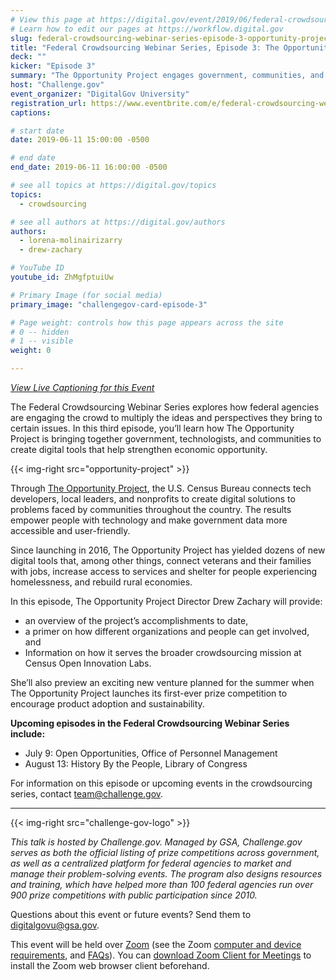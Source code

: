 ```yaml
---
# View this page at https://digital.gov/event/2019/06/federal-crowdsourcing-webinar-series-opportunity-project
# Learn how to edit our pages at https://workflow.digital.gov
slug: federal-crowdsourcing-webinar-series-episode-3-opportunity-project
title: "Federal Crowdsourcing Webinar Series, Episode 3: The Opportunity Project"
deck: ""
kicker: "Episode 3"
summary: "The Opportunity Project engages government, communities, and the technology industry to create digital tools that address our greatest challenges as a nation. Learn how this initiative is making government data more accessible through cross-sector collaboration."
host: "Challenge.gov"
event_organizer: "DigitalGov University"
registration_url: https://www.eventbrite.com/e/federal-crowdsourcing-webinar-series-episode-3-the-opportunity-project-registration-59460181002
captions: 

# start date
date: 2019-06-11 15:00:00 -0500

# end date
end_date: 2019-06-11 16:00:00 -0500

# see all topics at https://digital.gov/topics
topics: 
  - crowdsourcing

# see all authors at https://digital.gov/authors
authors: 
  - lorena-molinairizarry
  - drew-zachary

# YouTube ID
youtube_id: ZhMgfptuiUw

# Primary Image (for social media)
primary_image: "challengegov-card-episode-3"

# Page weight: controls how this page appears across the site
# 0 -- hidden
# 1 -- visible
weight: 0

---
```


_[View Live Captioning for this Event ](https://www.captionedtext.com/client/event.aspx?EventID=3998900&CustomerID=321)_

The Federal Crowdsourcing Webinar Series explores how federal agencies are engaging the crowd to multiply the ideas and perspectives they bring to certain issues. In this third episode, you’ll learn how The Opportunity Project is bringing together government, technologists, and communities to create digital tools that help strengthen economic opportunity.

{{< img-right src="opportunity-project" >}}

Through [The Opportunity Project](https://opportunity.census.gov/), the U.S. Census Bureau connects tech developers, local leaders, and nonprofits to create digital solutions to problems faced by communities throughout the country. The results empower people with technology and make government data more accessible and user-friendly.

Since launching in 2016, The Opportunity Project has yielded dozens of new digital tools that, among other things, connect veterans and their families with jobs, increase access to services and shelter for people experiencing homelessness, and rebuild rural economies.

In this episode, The Opportunity Project Director Drew Zachary will provide:

- an overview of the project’s accomplishments to date,
- a primer on how different organizations and people can get involved, and
- Information on how it serves the broader crowdsourcing mission at Census Open Innovation Labs.

She’ll also preview an exciting new venture planned for the summer when The Opportunity Project launches its first-ever prize competition to encourage product adoption and sustainability.

**Upcoming episodes in the Federal Crowdsourcing Webinar Series include:**

- July 9: Open Opportunities, Office of Personnel Management
- August 13: History By the People, Library of Congress

For information on this episode or upcoming events in the crowdsourcing series, contact [team@challenge.gov](mailto:team@challenge.gov).

---

{{< img-right src="challenge-gov-logo" >}}

_This talk is hosted by Challenge.gov. Managed by GSA, Challenge.gov serves as both the official listing of prize competitions across government, as well as a centralized platform for federal agencies to market and manage their problem-solving events. The program also designs resources and training, which have helped more than 100 federal agencies run over 900 prize competitions with public participation since 2010._

Questions about this event or future events? Send them to [digitalgovu@gsa.gov](mailto:digitalgovu@gsa.gov).

This event will be held over [Zoom](https://www.zoom.us/) (see the Zoom [computer and device requirements](https://support.zoom.us/hc/en-us/articles/201362023-System-Requirements-for-PC-Mac-and-Linux), and [FAQs](https://support.zoom.us/hc/en-us/sections/200277708-Frequently-Asked-Questions)). You can [download Zoom Client for Meetings](https://zoom.us/download#client_4meeting) to install the Zoom web browser client beforehand.
